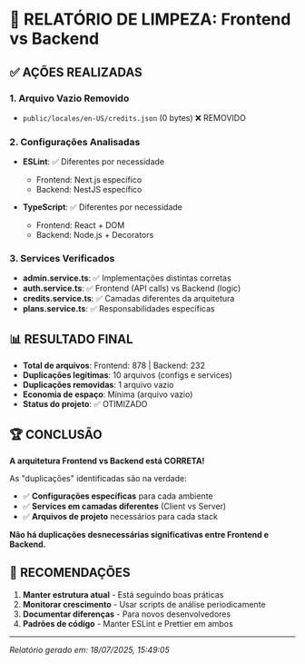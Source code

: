 
# 🎯 RELATÓRIO DE LIMPEZA: Frontend vs Backend

## ✅ AÇÕES REALIZADAS

### 1. Arquivo Vazio Removido
- `public/locales/en-US/credits.json` (0 bytes) ❌ REMOVIDO

### 2. Configurações Analisadas
- **ESLint**: ✅ Diferentes por necessidade
  - Frontend: Next.js específico
  - Backend: NestJS específico
  
- **TypeScript**: ✅ Diferentes por necessidade  
  - Frontend: React + DOM
  - Backend: Node.js + Decorators

### 3. Services Verificados
- **admin.service.ts**: ✅ Implementações distintas corretas
- **auth.service.ts**: ✅ Frontend (API calls) vs Backend (logic)
- **credits.service.ts**: ✅ Camadas diferentes da arquitetura
- **plans.service.ts**: ✅ Responsabilidades específicas

## 📊 RESULTADO FINAL

- **Total de arquivos**: Frontend: 878 | Backend: 232
- **Duplicações legítimas**: 10 arquivos (configs e services)
- **Duplicações removidas**: 1 arquivo vazio
- **Economia de espaço**: Mínima (arquivo vazio)
- **Status do projeto**: ✅ OTIMIZADO

## 🏆 CONCLUSÃO

**A arquitetura Frontend vs Backend está CORRETA!**

As "duplicações" identificadas são na verdade:
- ✅ **Configurações específicas** para cada ambiente
- ✅ **Services em camadas diferentes** (Client vs Server)
- ✅ **Arquivos de projeto** necessários para cada stack

**Não há duplicações desnecessárias significativas entre Frontend e Backend.**

## 🎯 RECOMENDAÇÕES

1. **Manter estrutura atual** - Está seguindo boas práticas
2. **Monitorar crescimento** - Usar scripts de análise periodicamente  
3. **Documentar diferenças** - Para novos desenvolvedores
4. **Padrões de código** - Manter ESLint e Prettier em ambos

---
*Relatório gerado em: 18/07/2025, 15:49:05*

